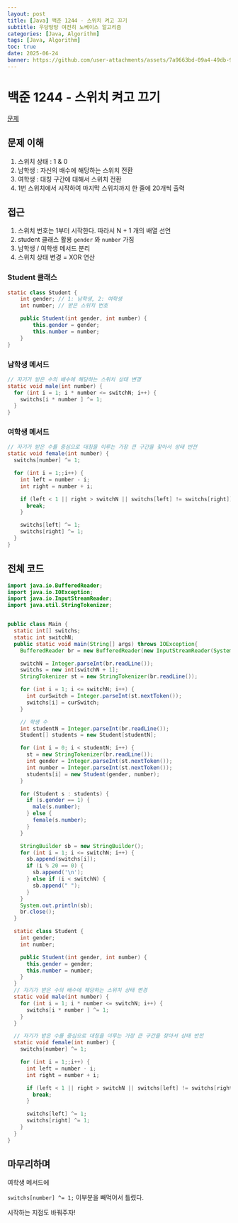 ```yaml
---
layout: post
title: [Java] 백준 1244 - 스위치 켜고 끄기
subtitle: 우당탕탕 여전히 노베이스 알고리즘
categories: [Java, Algorithm]
tags: [Java, Algorithm]
toc: true
date: 2025-06-24
banner: https://github.com/user-attachments/assets/7a9663bd-09a4-49db-9b32-edb5adcedc96
---
```


# 백준 1244 - 스위치 켜고 끄기

[문제](https://www.acmicpc.net/problem/1244)

## 문제 이해

1. 스위치 상태 : 1 & 0
2. 남학생 : 자신의 배수에 해당하는 스위치 전환
3. 여학생 : 대칭 구간에 대해서 스위치 전환
4. 1번 스위치에서 시작하여 마지막 스위치까지 한 줄에 20개씩 출력

## 접근

1. 스위치 번호는 1부터 시작한다. 따라서 N + 1 개의 배열 선언
2. student 클래스 활용 `gender` 와 `number` 가짐
3. 남학생 / 여학생 메서드 분리
4. 스위치 상태 변경 = XOR 연산

### Student 클래스

```java
static class Student {
    int gender; // 1: 남학생, 2: 여학생
    int number; // 받은 스위치 번호

    public Student(int gender, int number) {
        this.gender = gender;
        this.number = number;
    }
}
```

### 남학생 메서드

```java
// 자기가 받은 수의 배수에 해당하는 스위치 상태 변경
static void male(int number) {
  for (int i = 1; i * number <= switchN; i++) {
    switchs[i * number ] ^= 1;
  }
}
```

### 여학생 메서드

```java
// 자기가 받은 수를 중심으로 대칭을 이루는 가장 큰 구간을 찾아서 상태 반전
static void female(int number) {
  switchs[number] ^= 1;

  for (int i = 1;;i++) {
    int left = number - i;
    int right = number + i;

    if (left < 1 || right > switchN || switchs[left] != switchs[right]) {
      break;
    }

    switchs[left] ^= 1;
    switchs[right] ^= 1;
  }
}
```

## 전체 코드

```java
import java.io.BufferedReader;
import java.io.IOException;
import java.io.InputStreamReader;
import java.util.StringTokenizer;


public class Main {
  static int[] switchs;
  static int switchN;
  public static void main(String[] args) throws IOException{
    BufferedReader br = new BufferedReader(new InputStreamReader(System.in));

    switchN = Integer.parseInt(br.readLine());
    switchs = new int[switchN + 1];
    StringTokenizer st = new StringTokenizer(br.readLine());

    for (int i = 1; i <= switchN; i++) {
      int curSwitch = Integer.parseInt(st.nextToken());
      switchs[i] = curSwitch;
    }

    // 학생 수
    int studentN = Integer.parseInt(br.readLine());
    Student[] students = new Student[studentN];

    for (int i = 0; i < studentN; i++) {
      st = new StringTokenizer(br.readLine());
      int gender = Integer.parseInt(st.nextToken());
      int number = Integer.parseInt(st.nextToken());
      students[i] = new Student(gender, number);
    }

    for (Student s : students) {
      if (s.gender == 1) {
        male(s.number);
      } else {
        female(s.number);
      }
    }

    StringBuilder sb = new StringBuilder();
    for (int i = 1; i <= switchN; i++) {
      sb.append(switchs[i]);
      if (i % 20 == 0) {
        sb.append('\n');
      } else if (i < switchN) {
        sb.append(" ");
      }
    }
    System.out.println(sb);
    br.close();
  }

  static class Student {
    int gender;
    int number;

    public Student(int gender, int number) {
      this.gender = gender;
      this.number = number;
    }
  }
  // 자기가 받은 수의 배수에 해당하는 스위치 상태 변경
  static void male(int number) {
    for (int i = 1; i * number <= switchN; i++) {
      switchs[i * number ] ^= 1;
    }
  }

  // 자기가 받은 수를 중심으로 대칭을 이루는 가장 큰 구간을 찾아서 상태 반전
  static void female(int number) {
    switchs[number] ^= 1;

    for (int i = 1;;i++) {
      int left = number - i;
      int right = number + i;

      if (left < 1 || right > switchN || switchs[left] != switchs[right]) {
        break;
      }

      switchs[left] ^= 1;
      switchs[right] ^= 1;
    }
  }
}
```

## 마무리하며

여학생 메서드에

`switchs[number] ^= 1;` 이부분을 빼먹어서 틀렸다.

시작하는 지점도 바꿔주자!
